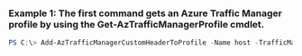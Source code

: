 ### Example 1: The first command gets an Azure Traffic Manager profile by using the Get-AzTrafficManagerProfile cmdlet.
```powershell
PS C:\> Add-AzTrafficManagerCustomHeaderToProfile -Name host -TrafficManagerProfile $TrafficManagerProfile -Value www.contoso.com
```

